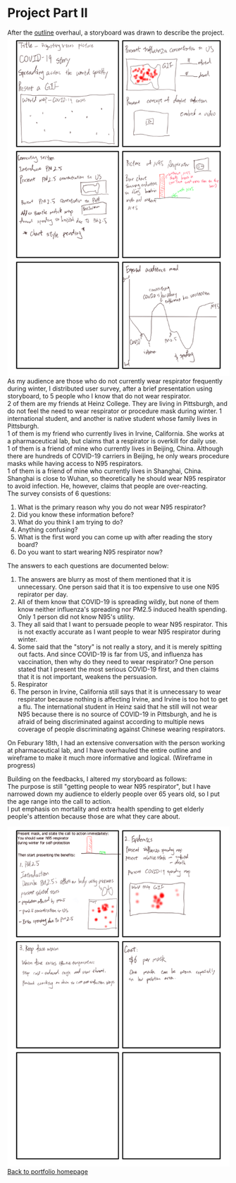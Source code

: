 # Project Part II  
  After the [outline](https://barrychen825.github.io/chen-portfolio/final_project.html) overhaul, a storyboard was drawn to describe the project.  
  ![data1](storyboard_1.png)  
  As my audience are those who do not currently wear respirator frequently during winter, I distributed user survey, after a brief presentation using storyboard, to 5 people who I know that do not wear respirator.  
  2 of them are my friends at Heinz College. They are living in Pittsburgh, and do not feel the need to wear respirator or procedure mask during winter.  1 international student, and another is native student whose family lives in Pittsburgh.  
  1 of them is my friend who currently lives in Irvine, California. She works at a pharmaceutical lab, but claims that a respirator is overkill for daily use.  
  1 of them is a friend of mine who currently lives in Beijing, China. Although there are hundreds of COVID-19 carriers in Beijing, he only wears procedure masks while having access to N95 respirators.  
  1 of them is a friend of mine who currently lives in Shanghai, China. Shanghai is close to Wuhan, so theoretically he should wear N95 respirator to avoid infection. He, however, claims that people are over-reacting.  
  The survey consists of 6 questions:  
  1. What is the primary reason why you do not wear N95 respirator?    
  2. Did you know these information before?  
  3. What do you think I am trying to do?  
  4. Anything confusing?  
  5. What is the first word you can come up with after reading the story board?  
  6. Do you want to start wearing N95 respirator now?  
    
  The answers to each questions are documented below:  
    
  1. The answers are blurry as most of them mentioned that it is unnecessary. One person said that it is too expensive to use one N95 repirator per day.  
  2. All of them know that COVID-19 is spreading wildly, but none of them know neither influenza's spreading nor PM2.5 induced health spending.  Only 1 person did not know N95's utility.  
  3. They all said that I want to persuade people to wear N95 respirator. This is not exactly accurate as I want people to wear N95 respirator during winter.  
  4. Some said that the "story" is not really a story, and it is merely spitting out facts. And since COVID-19 is far from US, and influenza has vaccination, then why do they need to wear respirator? One person stated that I present the most serious COVID-19 first, and then claims that it is not important, weakens the persuasion.  
  5. Respirator  
  6. The person in Irvine, California still says that it is unnecessary to wear respirator because nothing is affecting Irvine, and Irvine is too hot to get a flu. The international student in Heinz said that he still will not wear N95 because there is no source of COVID-19 in Pittsburgh, and he is afraid of being discriminated against according to multiple news coverage of people discriminating against Chinese wearing respirators.  
  
  On Feburary 18th, I had an extensive conversation with the person working at pharmaceutical lab, and I have overhauled the entire outline and wireframe to make it much more informative and logical. (Wireframe in progress)  
    
  Building on the feedbacks, I altered my storyboard as follows:  
  The purpose is still "getting people to wear N95 respirator", but I have narrowed down my audience to elderly people over 65 years old, so I put the age range into the call to action.  
  I put emphasis on mortality and extra health spending to get elderly people's attention because those are what they care about.  
  
  
  
  
  
  
  
  ![data2](storyboard_2.png)  
[Back to portfolio homepage](https://barrychen825.github.io/chen-portfolio/)
